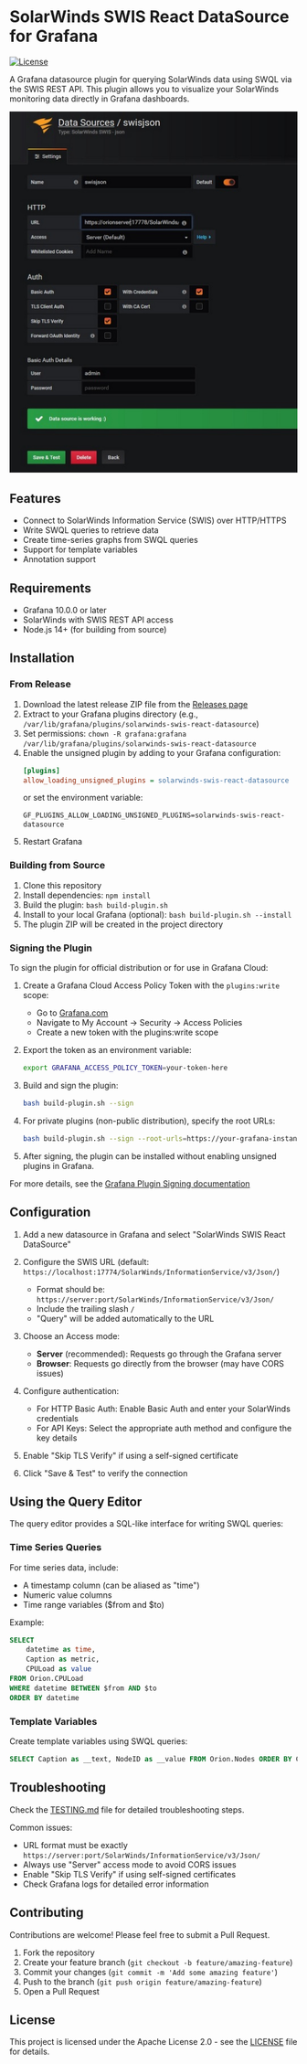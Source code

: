# SolarWinds SWIS React DataSource for Grafana

[![License](https://img.shields.io/github/license/ipm-bobby/grafana-swis-datasource-react)](LICENSE)

A Grafana datasource plugin for querying SolarWinds data using SWQL via the SWIS REST API. This plugin allows you to visualize your SolarWinds monitoring data directly in Grafana dashboards.

![Configuration Screen](docs/img/datasource_connect.jpg)

## Features

- Connect to SolarWinds Information Service (SWIS) over HTTP/HTTPS
- Write SWQL queries to retrieve data
- Create time-series graphs from SWQL queries
- Support for template variables
- Annotation support

## Requirements

- Grafana 10.0.0 or later
- SolarWinds with SWIS REST API access
- Node.js 14+ (for building from source)

## Installation

### From Release

1. Download the latest release ZIP file from the [Releases page](https://github.com/ipm-bobby/grafana-swis-datasource-react/releases)
2. Extract to your Grafana plugins directory (e.g., `/var/lib/grafana/plugins/solarwinds-swis-react-datasource`)
3. Set permissions: `chown -R grafana:grafana /var/lib/grafana/plugins/solarwinds-swis-react-datasource`
4. Enable the unsigned plugin by adding to your Grafana configuration:
   ```ini
   [plugins]
   allow_loading_unsigned_plugins = solarwinds-swis-react-datasource
   ```
   or set the environment variable:
   ```
   GF_PLUGINS_ALLOW_LOADING_UNSIGNED_PLUGINS=solarwinds-swis-react-datasource
   ```
5. Restart Grafana

### Building from Source

1. Clone this repository
2. Install dependencies: `npm install`
3. Build the plugin: `bash build-plugin.sh`
4. Install to your local Grafana (optional): `bash build-plugin.sh --install`
5. The plugin ZIP will be created in the project directory

### Signing the Plugin

To sign the plugin for official distribution or for use in Grafana Cloud:

1. Create a Grafana Cloud Access Policy Token with the `plugins:write` scope:
   - Go to [Grafana.com](https://grafana.com/auth/sign-in)
   - Navigate to My Account → Security → Access Policies
   - Create a new token with the plugins:write scope

2. Export the token as an environment variable:
   ```bash
   export GRAFANA_ACCESS_POLICY_TOKEN=your-token-here
   ```

3. Build and sign the plugin:
   ```bash
   bash build-plugin.sh --sign
   ```

4. For private plugins (non-public distribution), specify the root URLs:
   ```bash
   bash build-plugin.sh --sign --root-urls=https://your-grafana-instance.com
   ```

5. After signing, the plugin can be installed without enabling unsigned plugins in Grafana.

For more details, see the [Grafana Plugin Signing documentation](https://grafana.com/developers/plugin-tools/publish-a-plugin/sign-a-plugin)

## Configuration

1. Add a new datasource in Grafana and select "SolarWinds SWIS React DataSource"
2. Configure the SWIS URL (default: `https://localhost:17774/SolarWinds/InformationService/v3/Json/`)
   - Format should be: `https://server:port/SolarWinds/InformationService/v3/Json/`
   - Include the trailing slash `/`
   - "Query" will be added automatically to the URL

3. Choose an Access mode:
   - **Server** (recommended): Requests go through the Grafana server
   - **Browser**: Requests go directly from the browser (may have CORS issues)

4. Configure authentication:
   - For HTTP Basic Auth: Enable Basic Auth and enter your SolarWinds credentials
   - For API Keys: Select the appropriate auth method and configure the key details

5. Enable "Skip TLS Verify" if using a self-signed certificate
6. Click "Save & Test" to verify the connection

## Using the Query Editor

The query editor provides a SQL-like interface for writing SWQL queries:

### Time Series Queries

For time series data, include:
- A timestamp column (can be aliased as "time")
- Numeric value columns
- Time range variables ($from and $to)

Example:
```sql
SELECT 
    datetime as time, 
    Caption as metric,
    CPULoad as value
FROM Orion.CPULoad
WHERE datetime BETWEEN $from AND $to
ORDER BY datetime
```

### Template Variables

Create template variables using SWQL queries:

```sql
SELECT Caption as __text, NodeID as __value FROM Orion.Nodes ORDER BY Caption
```

## Troubleshooting

Check the [TESTING.md](TESTING.md) file for detailed troubleshooting steps.

Common issues:
- URL format must be exactly `https://server:port/SolarWinds/InformationService/v3/Json/`
- Always use "Server" access mode to avoid CORS issues
- Enable "Skip TLS Verify" if using self-signed certificates
- Check Grafana logs for detailed error information

## Contributing

Contributions are welcome! Please feel free to submit a Pull Request.

1. Fork the repository
2. Create your feature branch (`git checkout -b feature/amazing-feature`)
3. Commit your changes (`git commit -m 'Add some amazing feature'`)
4. Push to the branch (`git push origin feature/amazing-feature`)
5. Open a Pull Request

## License

This project is licensed under the Apache License 2.0 - see the [LICENSE](LICENSE) file for details.